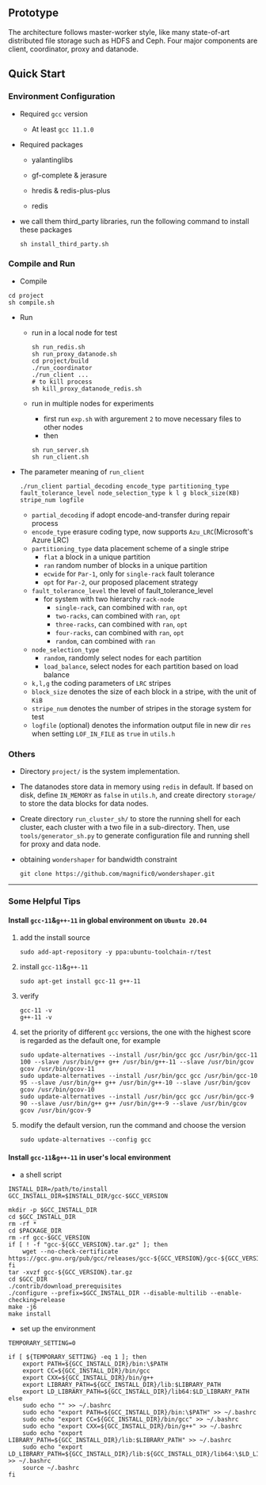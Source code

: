 ## Prototype

The architecture follows master-worker style, like many state-of-art distributed file storage such as HDFS and Ceph. Four major components are client, coordinator, proxy and datanode. 

## Quick Start

### Environment Configuration

- Required `gcc` version

  - At least `gcc 11.1.0`

- Required packages

  * yalantinglibs

  * gf-complete & jerasure

  * hredis & redis-plus-plus

  * redis

- we call them third_party libraries, run the following command to install these packages

  ```shell
  sh install_third_party.sh
  ```

### Compile and Run

- Compile

```shell
cd project
sh compile.sh
```

- Run

  - run in a local node for test

    ```shell
    sh run_redis.sh
    sh run_proxy_datanode.sh
    cd project/build
    ./run_coordinator
    ./run_client ...
    # to kill process
    sh kill_proxy_datanode_redis.sh
    ```

  - run in multiple nodes for experiments

    - first run `exp.sh` with argurement `2` to move necessary files to other nodes
    - then

    ```shell
    sh run_server.sh
    sh run_client.sh
    ```


- The parameter meaning of `run_client`

  ```shell
  ./run_client partial_decoding encode_type partitioning_type fault_tolerance_level node_selection_type k l g block_size(KB) stripe_num logfile
  ```

  - `partial_decoding` if adopt encode-and-transfer during repair process
  - `encode_type` erasure coding type, now supports `Azu_LRC`(Microsoft's Azure LRC)
  - `partitioning_type` data placement scheme of a single stripe
    - `flat` a block in a unique partition
    - `ran` random number of blocks in a unique partition
    - `ecwide` for `Par-1`, only for `single-rack` fault tolerance
    - `opt` for `Par-2`, our proposed placement strategy
  - `fault_tolerance_level` the level of fault_tolerance_level
    - for system with two hierarchy `rack-node`
      - `single-rack`, can combined with `ran`, `opt`
      - `two-racks`, can combined with `ran`, `opt` 
      - `three-racks`, can combined with `ran`, `opt`
      - `four-racks`, can combined with `ran`, `opt`
      - `random`, can combined with `ran`
  - `node_selection_type`
    - `random`, randomly select nodes for each partition
    - `load_balance`, select nodes for each partition based on load balance
  - `k,l,g` the coding parameters of `LRC` stripes
  - `block_size` denotes the size of each block in a stripe, with the unit of `KiB`
  - `stripe_num` denotes the number of stripes in the storage system for test
  - `logfile` (optional) denotes the information output file in new dir `res` when setting `LOF_IN_FILE` as `true` in `utils.h`

### Others

- Directory `project/` is the system implementation.

- The datanodes store data in memory using `redis` in default. If based on disk, define `IN_MEMORY` as `false` in `utils.h`, and create directory `storage/` to store the data blocks for data nodes.

- Create directory `run_cluster_sh/` to store the running shell for each cluster, each cluster with a two file in a sub-directory. Then, use `tools/generator_sh.py` to generate configuration file and running shell for proxy and data node.

- obtaining `wondershaper` for bandwidth constraint

  ```shell
  git clone https://github.com/magnific0/wondershaper.git
  ```

------

### Some Helpful Tips

#### Install `gcc-11`&`g++-11` in global environment on `Ubuntu 20.04`

1. add the install source

   ```shell
   sudo add-apt-repository -y ppa:ubuntu-toolchain-r/test
   ```

2. install `gcc-11`&`g++-11`

   ```shell
   sudo apt-get install gcc-11 g++-11
   ```

3. verify

   ```shell
   gcc-11 -v
   g++-11 -v
   ```

4. set the priority of different `gcc` versions, the one with the highest score is regarded as the default one, for example

   ```
   sudo update-alternatives --install /usr/bin/gcc gcc /usr/bin/gcc-11 100 --slave /usr/bin/g++ g++ /usr/bin/g++-11 --slave /usr/bin/gcov gcov /usr/bin/gcov-11
   sudo update-alternatives --install /usr/bin/gcc gcc /usr/bin/gcc-10 95 --slave /usr/bin/g++ g++ /usr/bin/g++-10 --slave /usr/bin/gcov gcov /usr/bin/gcov-10
   sudo update-alternatives --install /usr/bin/gcc gcc /usr/bin/gcc-9 90 --slave /usr/bin/g++ g++ /usr/bin/g++-9 --slave /usr/bin/gcov gcov /usr/bin/gcov-9
   ```

5. modify the default version, run the command and choose the version

   ```
   sudo update-alternatives --config gcc
   ```

#### Install `gcc-11`&`g++-11` in user's local environment

- a shell script

```shell
INSTALL_DIR=/path/to/install
GCC_INSTALL_DIR=$INSTALL_DIR/gcc-$GCC_VERSION

mkdir -p $GCC_INSTALL_DIR
cd $GCC_INSTALL_DIR
rm -rf *
cd $PACKAGE_DIR
rm -rf gcc-$GCC_VERSION
if [ ! -f "gcc-${GCC_VERSION}.tar.gz" ]; then
	wget --no-check-certificate https://gcc.gnu.org/pub/gcc/releases/gcc-${GCC_VERSION}/gcc-${GCC_VERSION}.tar.gz
fi
tar -xvzf gcc-${GCC_VERSION}.tar.gz
cd $GCC_DIR
./contrib/download_prerequisites
./configure --prefix=$GCC_INSTALL_DIR --disable-multilib --enable-checking=release 
make -j6
make install
```

- set up the environment

```shell
TEMPORARY_SETTING=0

if [ ${TEMPORARY_SETTING} -eq 1 ]; then
	export PATH=${GCC_INSTALL_DIR}/bin:\$PATH
	export CC=${GCC_INSTALL_DIR}/bin/gcc
	export CXX=${GCC_INSTALL_DIR}/bin/g++
	export LIBRARY_PATH=${GCC_INSTALL_DIR}/lib:$LIBRARY_PATH
	export LD_LIBRARY_PATH=${GCC_INSTALL_DIR}/lib64:$LD_LIBRARY_PATH
else
	sudo echo "" >> ~/.bashrc
	sudo echo "export PATH=${GCC_INSTALL_DIR}/bin:\$PATH" >> ~/.bashrc
	sudo echo "export CC=${GCC_INSTALL_DIR}/bin/gcc" >> ~/.bashrc
	sudo echo "export CXX=${GCC_INSTALL_DIR}/bin/g++" >> ~/.bashrc
	sudo echo "export LIBRARY_PATH=${GCC_INSTALL_DIR}/lib:$LIBRARY_PATH" >> ~/.bashrc
	sudo echo "export LD_LIBRARY_PATH=${GCC_INSTALL_DIR}/lib:${GCC_INSTALL_DIR}/lib64:\$LD_LIBRARY_PATH" >> ~/.bashrc
	source ~/.bashrc
fi
```

